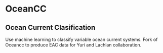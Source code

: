 # OceanCC 
## Ocean Current Clasification

Use machine learning to classify variable ocean current systems. Fork of Oceancc to produce EAC data for Yuri and Lachlan collaboration.
